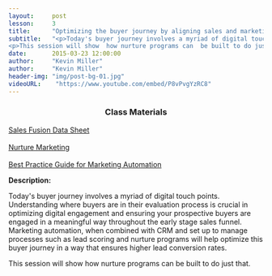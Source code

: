 ```yaml
---
layout:     post
lesson:		3
title:      "Optimizing the buyer journey by aligning sales and marketing"
subtitle:   "<p>Today's buyer journey involves a myriad of digital touch points.  Understanding where buyers are in their evaluation process is crucial in optimizing digital engagement and ensuring your prospective buyers are engaged in a meaningful way throughout the early stage sales funnel.  Marketing automation, when combined with CRM and set up to manage processes such as lead scoring and nurture programs will help optimize this buyer journey in a way that ensures higher lead conversion rates.</p>
<p>This session will show  how nurture programs can  be built to do just that.</p>"
date:       2015-03-23 12:00:00
author:     "Kevin Miller"
author:     "Kevin Miller"
header-img: "img/post-bg-01.jpg"
videoURL:    "https://www.youtube.com/embed/P8vPvgYzRC8"
---
```


<h3 style="text-align:center;">Class Materials</h3>
<section class="materials text-center">
<a href="http://www.salesfusion.com/downloads/Marketing%20Automation%20for%20SalesLogix.pdf" target="blank">Sales Fusion Data Sheet</a>
<br>
<br>
<a href="http://www.salesfusion.com/downloads/Nurture%20Marketing%20Programs.pdf" target="blank">Nurture Marketing</a>
<br>
<br>
<a href="http://www.salesfusion.com/downloads/Salesfusion_B2Best_Infor-CRM-Integration.pdf" target="blank">Best Practice Guide for Marketing Automation</a>
</section>

<p><b>Description:</b></p>

<p>Today's buyer journey involves a myriad of digital touch points.  Understanding where buyers are in their evaluation process is crucial in optimizing digital engagement and ensuring your prospective buyers are engaged in a meaningful way throughout the early stage sales funnel.  Marketing automation, when combined with CRM and set up to manage processes such as lead scoring and nurture programs will help optimize this buyer journey in a way that ensures higher lead conversion rates.</p>
<p>This session will show  how nurture programs can  be built to do just that.</p>

<br>